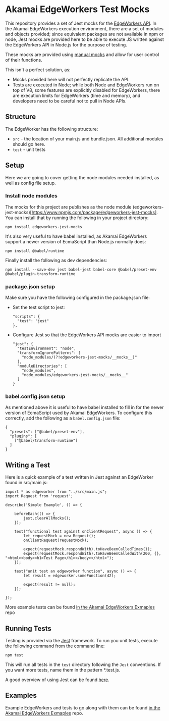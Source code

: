# Akamai EdgeWorkers Test Mocks

This repository provides a set of Jest mocks for the [EdgeWorkers API](https://developer.akamai.com/api/web_performance/edgeworkers/v1.html). In the Akamai EdgeWorkers execution environment, there are a set of modules and objects provided; since equivalent packages are not available in npm or node, Jest mocks are provided here to be able to execute JS written against the EdgeWorkers API in Node.js for the purpose of testing.

These mocks are provided using [manual mocks](https://jestjs.io/docs/en/manual-mocks) and allow for user control of their functions.  

This isn't a perfect solution, as:
* Mocks provided here will not perfectly replicate the API.
* Tests are executed in Node; while both Node and EdgeWorkers run on top of V8, some features are explicitly disabled for EdgeWorkers, there are execution limits for EdgeWorkers (time and memory), and developers need to be careful not to pull in Node APIs.


## Structure

The EdgeWorker has the following structure:

* `src` - the location of your main.js and bundle.json.  All additional modules should go here.
* `test` - unit tests


## Setup

Here we are going to cover getting the node modules needed installed, as well as config file setup.

### Install node modules
The mocks for this project are publishes as the node module (edgeworkers-jest-mocks)[https://www.npmjs.com/package/edgeworkers-jest-mocks]. You can install that by running the following in your project directory:

```
npm install edgeworkers-jest-mocks
```

It's also very useful to have babel installed, as Akamai EdgeWorkers support a newer version of EcmaScript than Node.js normally does:

```
npm install @babel/runtime
```

Finally install the following as dev dependencies:

```
npm install --save-dev jest babel-jest babel-core @babel/preset-env @babel/plugin-transform-runtime
```


### package.json setup
Make sure you have the following configured in the package.json file:
* Set the test script to jest: 
  ```
  "scripts": {
    "test": "jest"
  },
  ```
* Configure Jest so that the EdgeWorkers API mocks are easier to import
  ```
  "jest": {
    "testEnvironment": "node",
    "transformIgnorePatterns": [
      "node_modules/(?!edgeworkers-jest-mocks/__mocks__)"
    ],
    "moduleDirectories": [
      "node_modules",
      "node_modules/edgeworkers-jest-mocks/__mocks__"
    ]
  }
  ```

### babel.config.json setup
As mentioned above it is useful to have babel installed to fill in for the newer version of EcmaScript used by Akamai EdgeWorkers. To configure this correctly, add the following as a `babel.config.json` file:
```
{
  "presets": ["@babel/preset-env"],
  "plugins": [
    ["@babel/transform-runtime"]
  ]
}
```

## Writing a Test
Here is a quick example of a test written in Jest against an EdgeWorker found in src/main.js:

```
import * as edgeworker from "../src/main.js";
import Request from 'request';

describe('Simple Example', () => {

    beforeEach(() => {
        jest.clearAllMocks();
    });
  
    test("functional test against onClientRequest", async () => {
        let requestMock = new Request();
        onClientRequest(requestMock);

        expect(requestMock.respondWith).toHaveBeenCalledTimes(1);
        expect(requestMock.respondWith).toHaveBeenCalledWith(200, {}, "<html><body><h1>Test Page</h1></body></html>");
    });

    test("unit test an edgeworker function", async () => {
        let result = edgeworker.someFunction(42);

        expect(result != null);
    });

}); 
```

More example tests can be found [in the Akamai EdgeWorkers Exmaples](https://github.com/akamai/edgeworkers-examples) repo

## Running Tests

Testing is provided via the [Jest](https://jestjs.io/) framework.
To run you unit tests, execute the following command from the command line:

```
npm test
```

This will run all tests in the `test` directory following the `Jest` conventions.  If you want more tests, name them in the pattern *.test.js.

A good overview of using Jest can be found [here](https://flaviocopes.com/jest/).

## Examples

Example EdgeWorkers and tests to go along with them can be found [in the Akamai EdgeWorkers Exmaples](https://github.com/akamai/edgeworkers-examples) repo.
